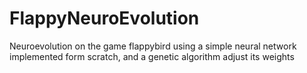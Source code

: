 # FlappyNeuroEvolution
Neuroevolution on the game flappybird using a simple neural network implemented form scratch, and a genetic algorithm adjust its weights
